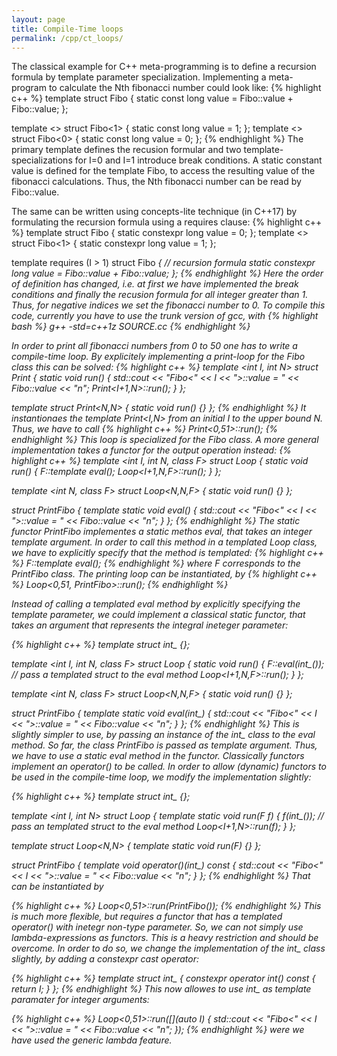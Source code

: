 ```yaml
---
layout: page
title: Compile-Time loops
permalink: /cpp/ct_loops/
---
```


The classical example for C++ meta-programming is to define a recursion formula by template parameter specialization. Implementing a meta-program to calculate the Nth fibonacci number could look like:
{% highlight c++ %}
template <long I>
struct Fibo
{
  static const long value = Fibo<I-1>::value + Fibo<I-2>::value;
};

template <> struct Fibo<1> { static const long value = 1; };
template <> struct Fibo<0> { static const long value = 0; };
{% endhighlight %}
The primary template defines the recusion formular and two template-specializations for I=0 and I=1 introduce break conditions. A static constant value is defined for the template Fibo, to access the resulting value of the fibonacci calculations. Thus, the Nth fibonacci number can be read by Fibo<N>::value.

The same can be written using concepts-lite technique (in C++17) by formulating the recursion formula using a requires clause:
{% highlight c++ %}
template <long I> struct Fibo    { static constexpr long value = 0; };
template <>       struct Fibo<1> { static constexpr long value = 1; };

template <long I>
  requires (I > 1)
struct Fibo<I>
{
  // recursion formula
  static constexpr long value = Fibo<I-1>::value + Fibo<I-2>::value;
};
{% endhighlight %}
Here the order of definition has changed, i.e. at first we have implemented the break conditions and finally the recusion formula for all integer greater than 1. Thus, for negative indices we set the fibonacci number to 0. To compile this code, currently you have to use the trunk version of gcc, with
{% highlight bash %}
g++ -std=c++1z SOURCE.cc
{% endhighlight %}

In order to print all fibonacci numbers from 0 to 50 one has to write a compile-time loop. By explicitely implementing a print-loop for the Fibo class this can be solved:
{% highlight c++ %}
template <int I, int N>
struct Print {
  static void run() {
    std::cout << "Fibo<" << I << ">::value = " << Fibo<I>::value << "n";
    Print<I+1,N>::run();
  }
};

template <int N>
struct Print<N,N> { static void run() {} };
{% endhighlight %}
It instantionaes the template Print<I,N> from an initial I to the upper bound N. Thus, we have to call
{% highlight c++ %}
Print<0,51>::run();
{% endhighlight %}
This loop is specialized for the Fibo class. A more general implementation takes a functor for the output operation instead:
{% highlight c++ %}
template <int I, int N, class F>
struct Loop {
  static void run() {
    F::template eval<I>();
    Loop<I+1,N,F>::run();
  }
};

template <int N, class F>
struct Loop<N,N,F> { static void run() {} };

struct PrintFibo
{
  template <int I>
  static void eval() {
    std::cout << "Fibo<" << I << ">::value = " << Fibo<I>::value << "n";
  }
};
{% endhighlight %}
The static functor PrintFibo implementes a static methos eval, that takes an integer template argument. In order to call this method in a templated Loop class, we have to explicitly specify that the method is templated:
{% highlight c++ %}
F::template eval<I>();
{% endhighlight %}
where F corresponds to the PrintFibo class. The printing loop can be instantiated, by
{% highlight c++ %}
Loop<0,51, PrintFibo>::run();
{% endhighlight %}

Instead of calling a templated eval method by explicitly specifying the template parameter, we could implement a classical static functor, that takes an argument that represents the integral ineteger parameter:

{% highlight c++ %}
template <int I> struct int_ {};

template <int I, int N, class F>
struct Loop {
  static void run() {
    F::eval(int_<I>()); // pass a templated struct to the eval method
    Loop<I+1,N,F>::run();
  }
};

template <int N, class F>
struct Loop<N,N,F> { static void run() {} };

struct PrintFibo
{
  template <int I>
  static void eval(int_<I>) {
    std::cout << "Fibo<" << I << ">::value = " << Fibo<I>::value << "n";
  }
};
{% endhighlight %}
This is slightly simpler to use, by passing an instance of the int_<I> class to the eval method. So far, the class PrintFibo is passed as template argument. Thus, we have to use a static eval method in the functor. Classically functors implement an operator() to be called. In order to allow (dynamic) functors to be used in the compile-time loop, we modify the implementation slightly:

{% highlight c++ %}
template <int I> struct int_ {};

template <int I, int N>
struct Loop {
  template <class F>
  static void run(F f) {
    f(int_<I>()); // pass an templated struct to the eval method
    Loop<I+1,N>::run(f);
  }
};

template <int N>
struct Loop<N,N> { template <class F> static void run(F) {} };

struct PrintFibo
{
  template <int I>
  void operator()(int_<I>) const {
    std::cout << "Fibo<" << I << ">::value = " << Fibo<I>::value << "n";
  }
};
{% endhighlight %}
That can be instantiated by

{% highlight c++ %}
Loop<0,51>::run(PrintFibo());
{% endhighlight %}
This is much more flexible, but requires a functor that has a templated operator() with inetegr non-type parameter. So, we can not simply use lambda-expressions as functors. This is a heavy restriction and should be overcome. In order to do so, we change the implementation of the int_ class slightly, by adding a constexpr cast operator:

{% highlight c++ %}
template <int I> struct int_ { constexpr operator int() const { return I; } };
{% endhighlight %}
This now allowes to use int_<I> as template paramater for integer arguments:

{% highlight c++ %}
Loop<0,51>::run([](auto I) 
{ 
  std::cout << "Fibo<" << I << ">::value = " << Fibo<I>::value << "n"; 
});
{% endhighlight %}
were we have used the generic lambda feature.
